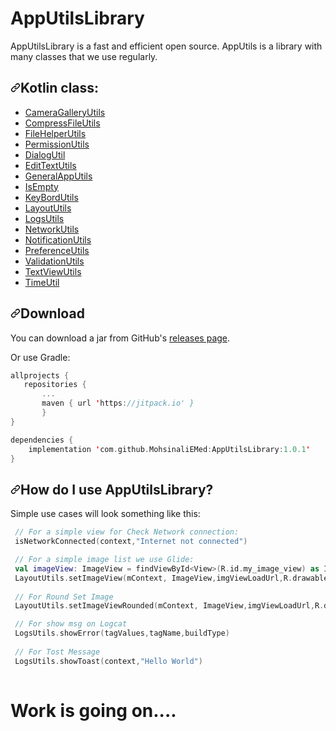 # AppUtilsLibrary
AppUtilsLibrary is a fast and efficient open source. AppUtils is a library with many classes that we use regularly.


<h2><a id="user-content-how-do-i-use-glide" class="anchor" aria-hidden="true" href="#how-do-i-use-glide"><svg class="octicon octicon-link" viewBox="0 0 16 16" version="1.1" width="16" height="16" aria-hidden="true"><path fill-rule="evenodd" d="M7.775 3.275a.75.75 0 001.06 1.06l1.25-1.25a2 2 0 112.83 2.83l-2.5 2.5a2 2 0 01-2.83 0 .75.75 0 00-1.06 1.06 3.5 3.5 0 004.95 0l2.5-2.5a3.5 3.5 0 00-4.95-4.95l-1.25 1.25zm-4.69 9.64a2 2 0 010-2.83l2.5-2.5a2 2 0 012.83 0 .75.75 0 001.06-1.06 3.5 3.5 0 00-4.95 0l-2.5 2.5a3.5 3.5 0 004.95 4.95l1.25-1.25a.75.75 0 00-1.06-1.06l-1.25 1.25a2 2 0 01-2.83 0z"></path></svg></a>Kotlin class:</h2>

<ul>

<li><a href="https://github.com/nncc/AppUtilsLibrary/blob/master/AppUtilsLibrary/src/main/java/com/nncc/appUtils/CameraGalleryUtils.kt">CameraGalleryUtils</a></li>
<li><a href="https://github.com/nncc/AppUtilsLibrary/blob/master/AppUtilsLibrary/src/main/java/com/nncc/appUtils/CompressFileUtils.kt">CompressFileUtils</a></li>
<li><a href="https://github.com/nncc/AppUtilsLibrary/blob/master/AppUtilsLibrary/src/main/java/com/nncc/appUtils/FileHelperUtils.kt"> FileHelperUtils</a></li>
<li><a href="https://github.com/nncc/AppUtilsLibrary/blob/master/AppUtilsLibrary/src/main/java/com/nncc/appUtils/PermissionUtils.kt"> PermissionUtils</a></li>
<li><a href="https://github.com/nncc/AppUtilsLibrary/blob/master/AppUtilsLibrary/src/main/java/com/nncc/appUtils/DialogUtil.kt"> DialogUtil</a></li>
<li><a href="https://github.com/nncc/AppUtilsLibrary/blob/master/AppUtilsLibrary/src/main/java/com/nncc/appUtils/EditTextUtils.kt"> EditTextUtils</a></li>
<li><a href="https://github.com/nncc/AppUtilsLibrary/blob/master/AppUtilsLibrary/src/main/java/com/nncc/appUtils/GeneralAppUtils.kt">GeneralAppUtils</a></li>
<li><a href="https://github.com/nncc/AppUtilsLibrary/blob/master/AppUtilsLibrary/src/main/java/com/nncc/appUtils/IsEmpty.kt"> IsEmpty</a></li>
<li><a href="https://github.com/nncc/AppUtilsLibrary/blob/master/AppUtilsLibrary/src/main/java/com/nncc/appUtils/KeyBordUtils.kt"> KeyBordUtils</a></li>
<li><a href="https://github.com/nncc/AppUtilsLibrary/blob/master/AppUtilsLibrary/src/main/java/com/nncc/appUtils/LayoutUtils.kt">  LayoutUtils</a></li>
<li><a href="https://github.com/nncc/AppUtilsLibrary/blob/master/AppUtilsLibrary/src/main/java/com/nncc/appUtils/LogsUtils.kt">  LogsUtils</a></li>
<li><a href="https://github.com/nncc/AppUtilsLibrary/blob/master/AppUtilsLibrary/src/main/java/com/nncc/appUtils/NetworkUtils.kt">  NetworkUtils</a></li>
<li><a href="https://github.com/nncc/AppUtilsLibrary/blob/master/AppUtilsLibrary/src/main/java/com/nncc/appUtils/NotificationUtils.kt"> NotificationUtils</a></li>
<li><a href="https://github.com/nncc/AppUtilsLibrary/blob/master/AppUtilsLibrary/src/main/java/com/nncc/appUtils/PreferenceUtils.kt"> PreferenceUtils</a></li>
<li><a href="https://github.com/nncc/AppUtilsLibrary/blob/master/AppUtilsLibrary/src/main/java/com/nncc/appUtils/ValidationUtils.kt"> ValidationUtils</a></li>
<li><a href="https://github.com/nncc/AppUtilsLibrary/blob/master/AppUtilsLibrary/src/main/java/com/nncc/appUtils/TextViewUtils.kt"> TextViewUtils</a></li>
<li><a href="https://github.com/nncc/AppUtilsLibrary/blob/master/AppUtilsLibrary/src/main/java/com/nncc/appUtils/TimeUtil.kt"> TimeUtil</a></li>
</ul>





<h2><a id="user-content-download" class="anchor" aria-hidden="true" href="#download"><svg class="octicon octicon-link" viewBox="0 0 16 16" version="1.1" width="16" height="16" aria-hidden="true"><path fill-rule="evenodd" d="M7.775 3.275a.75.75 0 001.06 1.06l1.25-1.25a2 2 0 112.83 2.83l-2.5 2.5a2 2 0 01-2.83 0 .75.75 0 00-1.06 1.06 3.5 3.5 0 004.95 0l2.5-2.5a3.5 3.5 0 00-4.95-4.95l-1.25 1.25zm-4.69 9.64a2 2 0 010-2.83l2.5-2.5a2 2 0 012.83 0 .75.75 0 001.06-1.06 3.5 3.5 0 00-4.95 0l-2.5 2.5a3.5 3.5 0 004.95 4.95l1.25-1.25a.75.75 0 00-1.06-1.06l-1.25 1.25a2 2 0 01-2.83 0z"></path></svg></a>Download</h2>
<p>You can download a jar from GitHub's <a href="https://github.com/nncc/AppUtilsLibrary/releases/">releases page</a>.</p>
<p>Or use Gradle:</p>

```Kotlin
allprojects {
   repositories {
       ...
       maven { url 'https://jitpack.io' }
       }
}

dependencies {
    implementation 'com.github.MohsinaliEMed:AppUtilsLibrary:1.0.1'
}
 ```


<h2><a id="user-content-how-do-i-use-glide" class="anchor" aria-hidden="true" href="#how-do-i-use-glide"><svg class="octicon octicon-link" viewBox="0 0 16 16" version="1.1" width="16" height="16" aria-hidden="true"><path fill-rule="evenodd" d="M7.775 3.275a.75.75 0 001.06 1.06l1.25-1.25a2 2 0 112.83 2.83l-2.5 2.5a2 2 0 01-2.83 0 .75.75 0 00-1.06 1.06 3.5 3.5 0 004.95 0l2.5-2.5a3.5 3.5 0 00-4.95-4.95l-1.25 1.25zm-4.69 9.64a2 2 0 010-2.83l2.5-2.5a2 2 0 012.83 0 .75.75 0 001.06-1.06 3.5 3.5 0 00-4.95 0l-2.5 2.5a3.5 3.5 0 004.95 4.95l1.25-1.25a.75.75 0 00-1.06-1.06l-1.25 1.25a2 2 0 01-2.83 0z"></path></svg></a>How do I use AppUtilsLibrary?</h2>

<p>Simple use cases will look something like this:</p>

```Kotlin
 // For a simple view for Check Network connection:
 isNetworkConnected(context,"Internet not connected")

 // For a simple image list we use Glide:
 val imageView: ImageView = findViewById<View>(R.id.my_image_view) as ImageView
 LayoutUtils.setImageView(mContext, ImageView,imgViewLoadUrl,R.drawable.loading_spinner,R.drawable.img_error)
 
 // For Round Set Image
 LayoutUtils.setImageViewRounded(mContext, ImageView,imgViewLoadUrl,R.drawable.loading_spinner,R.drawable.img_error)

 // For show msg on Logcat
 LogsUtils.showError(tagValues,tagName,buildType)
 
 // For Tost Message
 LogsUtils.showToast(context,"Hello World")
 
```
# Work is going on....
